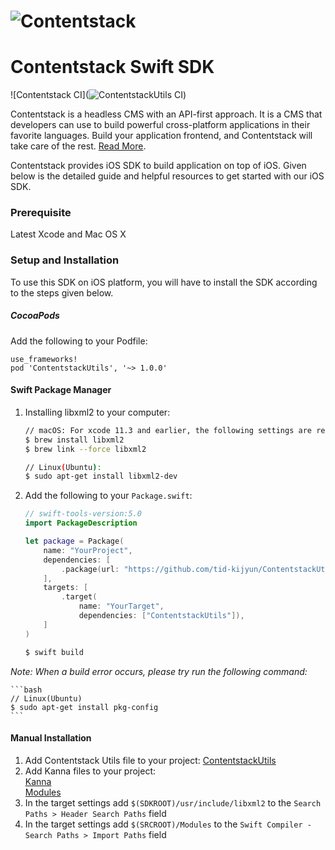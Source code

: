 # ![Contentstack](https://www.contentstack.com/docs/static/images/contentstack.png)

# Contentstack Swift SDK
![Contentstack CI](![ContentstackUtils CI](https://github.com/contentstack/contentstack-utils-swift/workflows/ContentstackUtils%20CI/badge.svg))


Contentstack is a headless CMS with an API-first approach. It is a CMS that developers can use to build powerful cross-platform applications in their favorite languages. Build your application frontend, and Contentstack will take care of the rest. [Read More](https://www.contentstack.com/).

Contentstack provides iOS SDK to build application on top of iOS. Given below is the detailed guide and helpful resources to get started with our iOS SDK.


### Prerequisite
Latest Xcode and Mac OS X

### Setup and Installation
To use this SDK on iOS platform, you will have to install the SDK according to the steps given below.

##### CocoaPods
Add the following to your Podfile:

    use_frameworks!
    pod 'ContentstackUtils', '~> 1.0.0'
    
#### Swift Package Manager
1. Installing libxml2 to your computer:

    ```bash
    // macOS: For xcode 11.3 and earlier, the following settings are required.
    $ brew install libxml2
    $ brew link --force libxml2

    // Linux(Ubuntu):
    $ sudo apt-get install libxml2-dev
    ```

2. Add the following to your `Package.swift`:

    ```swift
    // swift-tools-version:5.0
    import PackageDescription

    let package = Package(
        name: "YourProject",
        dependencies: [
            .package(url: "https://github.com/tid-kijyun/ContentstackUtils.git", from: "1.0.0"),
        ],
        targets: [
            .target(
                name: "YourTarget",
                dependencies: ["ContentstackUtils"]),
        ]
    )
    ```

    ```bash
    $ swift build
    ```

*Note: When a build error occurs, please try run the following command:*

    ```bash
    // Linux(Ubuntu)
    $ sudo apt-get install pkg-config
    ```

#### Manual Installation
1. Add Contentstack Utils file to your project:
    [ContentstackUtils](Source/ContentstackUtils)  
1. Add Kanna files to your project:  
      [Kanna](Source/Kanna)  
      [Modules](Modules)
1. In the target settings add `$(SDKROOT)/usr/include/libxml2` to the `Search Paths > Header Search Paths` field
1. In the target settings add `$(SRCROOT)/Modules` to the `Swift Compiler - Search Paths > Import Paths` field



